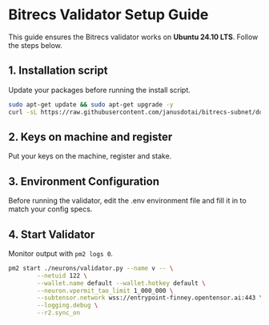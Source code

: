 # Bitrecs Validator Setup Guide

This guide ensures the Bitrecs validator works on **Ubuntu 24.10 LTS**. Follow the steps below.

## 1. Installation script

Update your packages before running the install script.

```bash
sudo apt-get update && sudo apt-get upgrade -y
curl -sL https://raw.githubusercontent.com/janusdotai/bitrecs-subnet/docs/scripts/install_vali.sh | bash
```

## 2. Keys on machine and register
Put your keys on the machine, register and stake. 

## 3. Environment Configuration

Before running the validator, edit the .env environment file and fill it in to match your config specs.

## 4. Start Validator
Monitor output with `pm2 logs 0`.

```bash
pm2 start ./neurons/validator.py --name v -- \
        --netuid 122 \
        --wallet.name default --wallet.hotkey default \
        --neuron.vpermit_tao_limit 1_000_000 \
        --subtensor.network wss://entrypoint-finney.opentensor.ai:443 \
        --logging.debug \
        --r2.sync_on 

```
